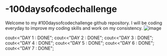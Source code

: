 # -100daysofcodechallenge
Welcome to my #100daysofcodechallenge github repository. I will be coding everyday to improve my coding skills and work on my consistency.
![image](https://github.com/Rishita1916/-100daysofcodechallenge/assets/121356449/b8d73277-3ac5-4577-a077-bf47ee06d177)

cout<<"DAY 1 : DONE";
cout<<"DAY 2 : DONE";
cout<<"DAY 3 : DONE";
cout<<"DAY 4 : DONE";
cout<<"DAY 5 : DONE";
cout<<"DAY 6 : DONE";
cout<<"DAY 7 : DONE";
